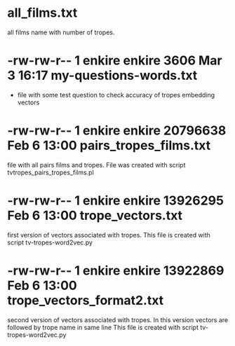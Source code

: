 # all_films.txt  
  all films name with number of tropes. 

# -rw-rw-r-- 1 enkire enkire     3606 Mar  3 16:17 my-questions-words.txt
  - file with some test question to check accuracy of tropes embedding vectors  

# -rw-rw-r-- 1 enkire enkire 20796638 Feb  6 13:00 pairs_tropes_films.txt
   file with all pairs films and tropes. File was created with script tvtropes_pairs_tropes_films.pl 

# -rw-rw-r-- 1 enkire enkire 13926295 Feb  6 13:00 trope_vectors.txt
  first version of vectors associated with tropes. This file is created with script  tv-tropes-word2vec.py

# -rw-rw-r-- 1 enkire enkire 13922869 Feb  6 13:00 trope_vectors_format2.txt
  second version of vectors associated with tropes. In this version vectors are followed by trope name in same line
  This file is created with script  tv-tropes-word2vec.py
   
